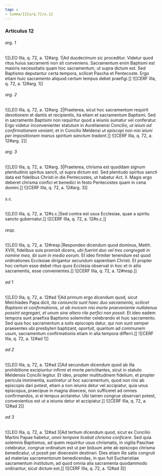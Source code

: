 ```yaml
---
tags : 
- Summa/IIIa/q.72/a.12
---
```


### Articulus 12

###### arg. 1
![[LEO IIIa, q. 72, a. 12#arg. 1|Ad duodecimum sic proceditur. Videtur quod ritus huius sacramenti non sit conveniens. Sacramentum enim Baptismi est maioris necessitatis quam hoc sacramentum, ut supra dictum est. Sed Baptismo deputantur certa tempora, scilicet Pascha et Pentecoste. Ergo etiam huic sacramento aliquod certum tempus debet praefigi.]]
![[CERF IIIa, q. 72, a. 12#arg. 1]]

###### arg. 2
![[LEO IIIa, q. 72, a. 12#arg. 2|Praeterea, sicut hoc sacramentum requirit devotionem et dantis et recipientis, ita etiam et sacramentum Baptismi. Sed in sacramento Baptismi non requiritur quod a ieiunis sumatur vel conferatur. Ergo videtur inconvenienter statutum in Aurelianensi Concilio, *ut ieiuni ad confirmationem veniant*; et in Concilio Meldensi *ut episcopi non nisi ieiuni per impositionem manus spiritum sanctum tradant*.]]
![[CERF IIIa, q. 72, a. 12#arg. 2]]

###### arg. 3
![[LEO IIIa, q. 72, a. 12#arg. 3|Praeterea, chrisma est quoddam signum plenitudinis spiritus sancti, ut supra dictum est. Sed plenitudo spiritus sancti data est fidelibus Christi in die Pentecostes, ut habetur Act. II. Magis ergo deberet chrisma confici et benedici in festo Pentecostes quam in cena domini.]]
![[CERF IIIa, q. 72, a. 12#arg. 3]]

###### s.c.
![[LEO IIIa, q. 72, a. 12#s.c.|Sed contra est usus Ecclesiae, quae a spiritu sancto gubernatur.]]
![[CERF IIIa, q. 72, a. 12#s.c.]]

###### resp.
![[LEO IIIa, q. 72, a. 12#resp.|Respondeo dicendum quod dominus, Matth. XVIII, fidelibus suis promisit dicens, *ubi fuerint duo vel tres congregati in nomine meo, ibi sum in medio eorum*. Et ideo firmiter tenendum est quod ordinationes Ecclesiae dirigantur secundum sapientiam Christi. Et propter hoc certum esse debet ritus quos Ecclesia observat in hoc et in aliis sacramentis, esse convenientes.]]
![[CERF IIIa, q. 72, a. 12#resp.]]

###### ad 1
![[LEO IIIa, q. 72, a. 12#ad 1|Ad primum ergo dicendum quod, sicut Melchiades Papa dicit, *ita coniuncta sunt haec duo sacramenta, scilicet Baptismi et confirmationis, ut ab invicem nisi morte praeveniente nullatenus possint segregari, et unum sine altero rite perfici non possit*. Et ideo eadem tempora sunt praefixa Baptismo solemniter celebrando et huic sacramento. Sed quia hoc sacramentum a solis episcopis datur, qui non sunt semper praesentes ubi presbyteri baptizant, oportuit, quantum ad communem usum, sacramentum confirmationis etiam in alia tempora differri.]]
![[CERF IIIa, q. 72, a. 12#ad 1]]

###### ad 2
![[LEO IIIa, q. 72, a. 12#ad 2|Ad secundum dicendum quod ab illa prohibitione excipiuntur infirmi et morte periclitantes, sicut in statuto Meldensis Concilii legitur. Et ideo, propter multitudinem fidelium, et propter pericula imminentia, sustinetur ut hoc sacramentum, quod non nisi ab episcopis dari potest, etiam a non ieiunis detur vel accipiatur, quia unus episcopus, praecipue in magna dioecesi, non sufficeret ad omnes confirmandos, si ei tempus arctaretur. Ubi tamen congrue observari potest, convenientius est ut a ieiunis detur et accipiatur.]]
![[CERF IIIa, q. 72, a. 12#ad 2]]

###### ad 3
![[LEO IIIa, q. 72, a. 12#ad 3|Ad tertium dicendum quod, sicut ex Concilio Martini Papae habetur, *omni tempore licebat chrisma conficere*. Sed quia solemnis Baptismus, ad quem requiritur usus chrismatis, in vigilia Paschae celebratur, congrue ordinatum est ut per biduum ante ab episcopo chrisma benedicatur, ut possit per dioecesim destinari. Dies etiam ille satis congruit ad materias sacramentorum benedicendas, in quo fuit Eucharistiae sacramentum institutum, ad quod omnia alia sacramenta quodammodo ordinantur, sicut dictum est.]]
![[CERF IIIa, q. 72, a. 12#ad 3]]

